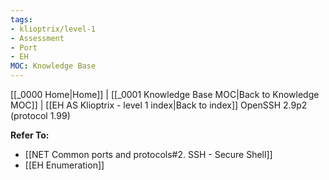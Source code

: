 ```yaml
---
tags:
- klioptrix/level-1
- Assessment
- Port
- EH
MOC: Knowledge Base
---
```

[[_0000 Home|Home]] | [[_0001 Knowledge Base MOC|Back to Knowledge MOC]] | [[EH AS Klioptrix - level 1 index|Back to index]]
OpenSSH 2.9p2 (protocol 1.99)

**Refer To:**
- [[NET Common ports and protocols#2. SSH - Secure Shell]]
- [[EH Enumeration]]